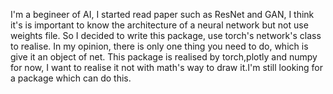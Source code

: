 I'm a begineer of AI, I started read paper such as ResNet and GAN, I think it's is important to know the architecture of a neural network but not use weights file.
So I decided to write this package, use torch's network's class to realise. In my opinion, there is only one thing you need to do, which is give it an object of net.
This package is realised by torch,plotly and numpy for now, I want to realise it not with math's way to draw it.I'm still looking for a package which can do this.
